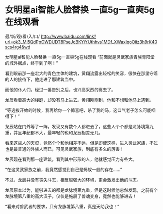 # 女明星ai智能人脸替换 一直5g一直奭5g在线观看

最/新/观/看/入/口/ http://www.baidu.com/link?url=ok3_Ml5QdPpOWDUDT8PseJcBKYiYUthhvs1MDf_XWaxIqoOiiz3h9rK40scs4rg4&wd


女明星ai智能人脸替换 一直5g一直奭5g在线观看
“前面就是灵武家族青族青阳堂的城外据点，终于到了啊！”

看到眼前那一座宏大的青色主体的建筑，黄翔流露出轻松的笑容，很快在那里守着的人的接待下，他走进了那建筑当中。

而他的仆人们，经过一番告别之后，也兴高采烈的离去了。

龙辰看着高大的楼庭，却没有马上进去。黄翔刚刚到，他和不想和他马上遇到。

“等选拔开始的时候，我再给你一个惊喜吧，杀了我的马，这口气老子怎么可能咽得下！”

龙辰站在门外等了一阵，发现又有数个人都进去了，这些人个个都是龙脉境第九重，并且年纪都不大，最年轻的也和龙辰相差无几。

看来这些人的天资，竟然个个和他相差不远，但是即使这样，进入灵武家族，不过也是最普通的外族人而已，可见灵武家族，到底有多么的厉害！

龙辰现在看到那一座建筑，看到其中形形的人，他就感觉压力有些大。

“在这灵武家族之前，我竟然感觉到自己是蚂蚁一般的存在……”

不过，龙辰并没有丧失斗志，相反越强大的环境，更会激发出他的斗志。

龙辰原本以为，能够进去的都是龙脉境第九重，但是这时候他忽然发现，之前有个龙脉境第八重的高大汉子，仅仅是施展了兽魂变身，竟然也能够进去！

“看来对兽武者的要求，只有龙脉境第八重，真是天助我也！”
